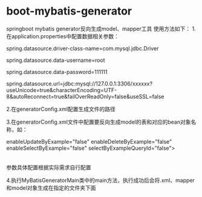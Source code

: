 # boot-mybatis-generator
springboot mybatis generator反向生成model、mapper工具
使用方法如下：
1.在application.properties中配置数据相关参数：

  spring.datasource.driver-class-name=com.mysql.jdbc.Driver
  
  spring.datasource.data-username=root
  
  spring.datasource.data-password=111111
  
  spring.datasource.url=jdbc:mysql://127.0.0.1:3306/xxxxxx?useUnicode=true&characterEncoding=UTF-8&autoReconnect=true&failOverReadOnly=false&useSSL=false

2.在generatorConfig.xml配置生成文件的路径

<javaModelGenerator targetPackage="com.mybatis.generator.model" targetProject="./src/main/java">
  
  <property name="enableSubPackages" value="false"/>
 
  <property name="constructorBased" value="true"/>
 
  <property name="trimStrings" value="true"/>
 
  <property name="immutable" value="false"/>

</javaModelGenerator>   

<sqlMapGenerator targetPackage="mappers" targetProject="./src/main/resources">
  
  <property name="enableSubPackages" value="false"/>

</sqlMapGenerator>
  
<javaClientGenerator type="XMLMAPPER" targetPackage="com.mybatis.generator.mapper" targetProject="./src/main/java">
  
  <property name="enableSubPackages" value="false"/>

</javaClientGenerator>
  
3.在generatorConfig.xml文件中配置要反向生成model的表和对应的bean对象名称，如：
 
  <table tableName="ad_product" domainObjectName="AdProduct" enableCountByExample="false"
 
   enableUpdateByExample="false" enableDeleteByExample="false" enableSelectByExample="false" selectByExampleQueryId="false">
  
  </table>
 
  参数具体配置根据实际需求自行配置

4.执行MyBatisGeneratorMain类中的main方法，执行成功后会将.xml、mapper和model对象生成在指定的文件夹下面
